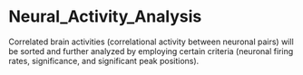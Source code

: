 # Neural_Activity_Analysis
Correlated brain activities (correlational activity between neuronal pairs) will be sorted and further analyzed 
by employing certain criteria (neuronal firing rates, significance, and significant peak positions).
